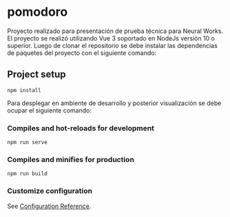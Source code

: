 # pomodoro
Proyecto realizado para presentación de prueba técnica para Neural Works.
El proyecto se realizó utilizando Vue 3 soportado en NodeJs versión 10 o superior.
Luego de clonar el repositorio se debe instalar las dependencias de paquetes del proyecto con el siguiente comando:
## Project setup
```
npm install
```
Para desplegar en ambiente de desarrollo y posterior visualización se debe ocupar el siguiente comando:
### Compiles and hot-reloads for development
```
npm run serve
```

### Compiles and minifies for production
```
npm run build
```

### Customize configuration
See [Configuration Reference](https://cli.vuejs.org/config/).

